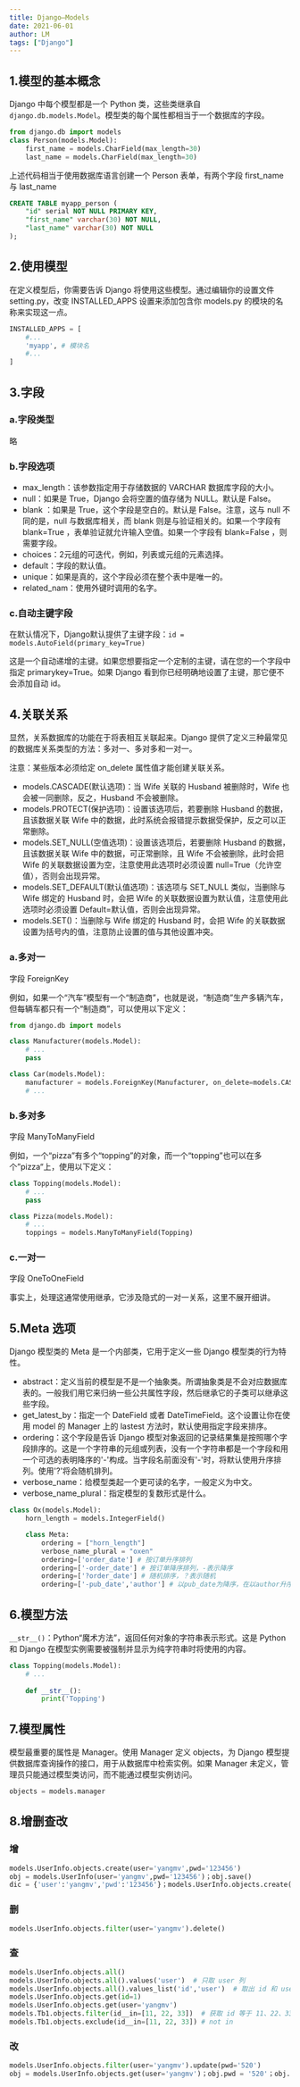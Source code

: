 ```yaml
---
title: Django—Models
date: 2021-06-01
author: LM
tags: ["Django"]
---
```


## 1.模型的基本概念

Django 中每个模型都是一个 Python 类，这些类继承自 `django.db.models.Model`。模型类的每个属性都相当于一个数据库的字段。

```python
from django.db import models
class Person(models.Model):
    first_name = models.CharField(max_length=30)
    last_name = models.CharField(max_length=30)
```

上述代码相当于使用数据库语言创建一个 Person 表单，有两个字段 first_name 与 last_name

```sql
CREATE TABLE myapp_person (
    "id" serial NOT NULL PRIMARY KEY,
    "first_name" varchar(30) NOT NULL,
    "last_name" varchar(30) NOT NULL
);
```

## 2.使用模型

在定义模型后，你需要告诉 Django 将使用这些模型。通过编辑你的设置文件 setting.py，改变 INSTALLED_APPS 设置来添加包含你 models.py 的模块的名称来实现这一点。

```python
INSTALLED_APPS = [
    #...
    'myapp', # 模块名
    #...
]
```

## 3.字段

### a.字段类型

略

### b.字段选项

- max_length：该参数指定用于存储数据的 VARCHAR 数据库字段的大小。
- null：如果是 True，Django 会将空置的值存储为 NULL。默认是 False。
- blank ：如果是 True，这个字段是空白的。默认是 False。注意，这与 null 不同的是，null 与数据库相关，而 blank 则是与验证相关的。如果一个字段有 blank=True ，表单验证就允许输入空值。如果一个字段有 blank=False ，则需要字段。
- choices：2元组的可迭代，例如，列表或元组的元素选择。
- default：字段的默认值。
- unique：如果是真的，这个字段必须在整个表中是唯一的。
- related_nam：使用外键时调用的名字。

### c.自动主键字段

在默认情况下，Django默认提供了主键字段：`id = models.AutoField(primary_key=True)`

这是一个自动递增的主键。如果您想要指定一个定制的主键，请在您的一个字段中指定 primarykey=True。如果 Django 看到你已经明确地设置了主键，那它便不会添加自动 id。

## 4.关联关系

显然，关系数据库的功能在于将表相互关联起来。Django 提供了定义三种最常见的数据库关系类型的方法：多对一、多对多和一对一。

注意：某些版本必须给定 on_delete 属性值才能创建关联关系。

- models.CASCADE(默认选项)：当 Wife 关联的 Husband 被删除时，Wife 也会被一同删除，反之，Husband 不会被删除。
- models.PROTECT(保护选项)：设置该选项后，若要删除 Husband 的数据，且该数据关联 Wife 中的数据，此时系统会报错提示数据受保护，反之可以正常删除。
- models.SET_NULL(空值选项)：设置该选项后，若要删除 Husband 的数据，且该数据关联 Wife 中的数据，可正常删除，且 Wife 不会被删除，此时会把 Wife 的关联数据设置为空，注意使用此选项时必须设置 null=True（允许空值），否则会出现异常。
- models.SET_DEFAULT(默认值选项)：该选项与 SET_NULL 类似，当删除与 Wife 绑定的 Husband 时，会把 Wife 的关联数据设置为默认值，注意使用此选项时必须设置 Default=默认值，否则会出现异常。
- models.SET()：当删除与 Wife 绑定的 Husband 时，会把 Wife 的关联数据设置为括号内的值，注意防止设置的值与其他设置冲突。

### a.多对一

字段 ForeignKey

例如，如果一个“汽车”模型有一个“制造商”，也就是说，“制造商”生产多辆汽车，但每辆车都只有一个“制造商”，可以使用以下定义：

```python
from django.db import models

class Manufacturer(models.Model):
    # ...
    pass

class Car(models.Model):
    manufacturer = models.ForeignKey(Manufacturer, on_delete=models.CASCADE)
    # ...
```

### b.多对多

字段 ManyToManyField

例如，一个“pizza”有多个“topping”的对象，而一个“topping”也可以在多个”pizza“上，使用以下定义：

```python
class Topping(models.Model):
    # ...
    pass

class Pizza(models.Model):
    # ...
    toppings = models.ManyToManyField(Topping)
```

### c.一对一

字段 OneToOneField

事实上，处理这通常使用继承，它涉及隐式的一对一关系，这里不展开细讲。

## 5.Meta 选项

Django 模型类的 Meta 是一个内部类，它用于定义一些 Django 模型类的行为特性。

- abstract：定义当前的模型是不是一个抽象类。所谓抽象类是不会对应数据库表的。一般我们用它来归纳一些公共属性字段，然后继承它的子类可以继承这些字段。
- get_latest_by：指定一个 DateField 或者 DateTimeField。这个设置让你在使用 model 的 Manager 上的 lastest 方法时，默认使用指定字段来排序。
- ordering：这个字段是告诉 Django 模型对象返回的记录结果集是按照哪个字段排序的。这是一个字符串的元组或列表，没有一个字符串都是一个字段和用一个可选的表明降序的'-'构成。当字段名前面没有'-'时，将默认使用升序排列。使用'?'将会随机排列。
- verbose_name：给模型类起一个更可读的名字，一般定义为中文。
- verbose_name_plural：指定模型的复数形式是什么。

```python
class Ox(models.Model):
    horn_length = models.IntegerField()

    class Meta:
        ordering = ["horn_length"]
        verbose_name_plural = "oxen"
        ordering=['order_date'] # 按订单升序排列
        ordering=['-order_date'] # 按订单降序排列，-表示降序
        ordering=['?order_date'] # 随机排序，？表示随机
        ordering=['-pub_date','author'] # 以pub_date为降序，在以author升序排列
```

## 6.模型方法

`__str__()`：Python“魔术方法”，返回任何对象的字符串表示形式。这是 Python 和 Django 在模型实例需要被强制并显示为纯字符串时将使用的内容。

```python
class Topping(models.Model):
    # ...
    
    def __str__():
        print('Topping')

```

## 7.模型属性

模型最重要的属性是 Manager。使用 Manager 定义 objects，为 Django 模型提供数据库查询操作的接口，用于从数据库中检索实例。如果 Manager 未定义，管理员只能通过模型类访问，而不能通过模型实例访问。

```python
objects = models.manager
```

## 8.增删查改

### 增

```python
models.UserInfo.objects.create(user='yangmv',pwd='123456')
obj = models.UserInfo(user='yangmv',pwd='123456')；obj.save()
dic = {'user':'yangmv','pwd':'123456'}；models.UserInfo.objects.create(**dic)
```

### 删

```python
models.UserInfo.objects.filter(user='yangmv').delete()
```

### 查

```python
models.UserInfo.objects.all()
models.UserInfo.objects.all().values('user')  # 只取 user 列
models.UserInfo.objects.all().values_list('id','user')  # 取出 id 和 user 列，并生成一个列表
models.UserInfo.objects.get(id=1)
models.UserInfo.objects.get(user='yangmv')
models.Tb1.objects.filter(id__in=[11, 22, 33])  # 获取 id 等于 11、22、33 的数据
models.Tb1.objects.exclude(id__in=[11, 22, 33]) # not in
```

### 改

```python
models.UserInfo.objects.filter(user='yangmv').update(pwd='520')
obj = models.UserInfo.objects.get(user='yangmv')；obj.pwd = '520'；obj.save()
```
